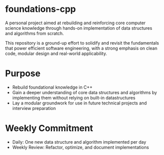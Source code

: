 # foundations-cpp
A personal project aimed at rebuilding and reinforcing core computer science knowledge through hands-on implementation of data structures and algorithms from scratch.

This repository is a ground-up effort to solidify and revisit the fundamentals that power efficient software engineering, with a strong emphasis on clean code,
modular design and real-world applicability. 

# Purpose
- Rebuild foundational knowledge in C++
- Gain a deeper understanding of core data structures and algorithms by implementing them without relying on built-in datastructures 
- Lay a modular groundwork for use in future technical projects and interview preparation

# Weekly Commitment
- Daily: One new data structure and algorithm implemented per day
- Weekly Review: Refactor, optimize, and document implementations
